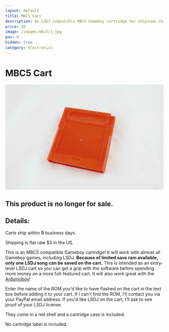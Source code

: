 ```yaml
---
layout: default
title: MBC5 Cart
description: An LSDJ compatible MBC5 Gameboy cartridge for chiptune chipmusic production and pokemon games
price: 20
image: /images/mbc5/1.jpg
pos: 6
hidden: true
category: electronics
---
```

# MBC5 Cart

<div class="gallery">
	<img src="/images/mbc5/1.jpg" alt="MBC5 compatible Gameboy flash cart">
</div>

## This product is no longer for sale.

## Details:



Carts ship within **5** business days.

Shipping is flat rate $3 in the US.

This is an MBC5 compatible Gameboy cartridge! It will work with almost all Gameboy games, including LSDJ. **Because of limited save ram available, only one LSDJ song can be saved on the cart.** This is intended as an entry-level LSDJ cart so you can get a grip with the software before spending more money on a more full-featured cart. It will also work great with the [Arduinoboy](http://catskullelectronics.com/arduinoboy)!

Enter the name of the ROM you'd like to have flashed on the cart in the text box before adding it to your cart. If I can't find the ROM, I'll contact you via your PayPal email address. If you'd like LSDJ on the cart, I'll ask to see proof of your LSDJ license.

They come in a red shell and a cartridge case is included.

No cartridge label is included.

